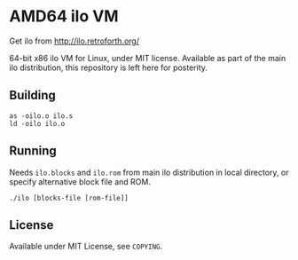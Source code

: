 AMD64 ilo VM
============

Get ilo from http://ilo.retroforth.org/

64-bit x86 ilo VM for Linux, under MIT license. Available as part of the main
ilo distribution, this repository is left here for posterity.

Building
--------

    as -oilo.o ilo.s
    ld -oilo ilo.o

Running
-------

Needs `ilo.blocks` and `ilo.rom` from main ilo distribution in local directory,
or specify alternative block file and ROM.

    ./ilo [blocks-file [rom-file]]

License
-------

Available under MIT License, see `COPYING`.
